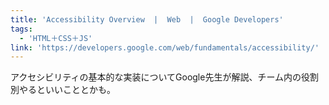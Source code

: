 ```yaml
---
title: 'Accessibility Overview  |  Web  |  Google Developers'
tags:
  - 'HTML＋CSS＋JS'
link: 'https://developers.google.com/web/fundamentals/accessibility/'
---
```


アクセシビリティの基本的な実装についてGoogle先生が解説、チーム内の役割別やるといいこととかも。

